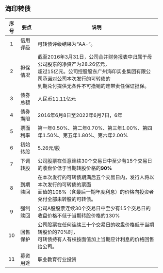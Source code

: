 ## 海印转债

|序号|要点|说明|
|:--:|----|----|
|1|信用评级|可转债评级结果为“AA-”。|
|2|担保情况|截至2016年3月31日，公司合并财务报表中归属于母公司股东的净资产为28.26亿元，<br>超过15亿元。公司控股股东广州海印实业集团有限公司承诺对公司本次发行的可转债的<br>到期兑付提供无条件不可撤销的连带责任保证担保。|
|3|债券总额|人民币11.11亿元|
|4|债券期限|2016年6月8日至2022年6月7日，6年|
|5|票面利率|第一年0.50%、第二年0.70%、第三年1.00%、第四年1.50%、第五年1.80%、第六年2.00%|
|6|初始转股|5.26元/股|
|7|下调转股|公司股票在任意连续30个交易日中至少有15个交易日的收盘价低于当期转股价格的<B>90%</B>|
|8|到期赎回|在本次发行的可转债期满后五个交易日内，发行人将以本次发行的可转债的票面<br>面值的108%（含最后一期年度利息）的价格向投资者兑付全部未转股的可转债。|
|9|强制赎回|公司A股股票连续30个交易日中至少有15个交易日的收盘价格不低于当期转股价格的130%|
|10|回售保护|公司股票在任何连续三十个交易日的收盘价格低于当期转股价的70%时，<br>可转债持有人有权按面值加上当期应计利息的价格回售给公司。|
|11|募资用途|职业教育行业投资|
